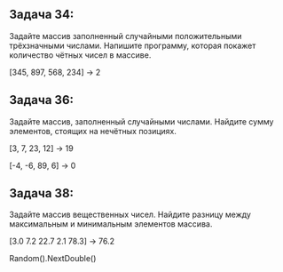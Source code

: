 ## Задача 34: 
Задайте массив заполненный случайными положительными трёхзначными числами. Напишите программу, которая покажет количество чётных чисел в массиве. 

[345, 897, 568, 234] -> 2

## Задача 36: 
Задайте массив, заполненный случайными числами. Найдите сумму элементов, стоящих на нечётных позициях.

[3, 7, 23, 12] -> 19

[-4, -6, 89, 6] -> 0

## Задача 38: 
Задайте массив вещественных чисел. Найдите разницу между максимальным и минимальным элементов массива. 

[3.0 7.2 22.7 2.1 78.3] -> 76.2

Random().NextDouble()